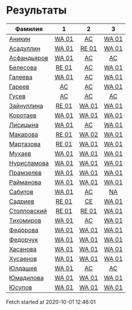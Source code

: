 # Результаты
Фамилия | 1| 2| 3
---|:---:|:---:|:---:
[Аникин](Аникин/README.md)  | [WA 01](Аникин/1.md) | [AC](Аникин/2.md) | [WA 01](Аникин/3.md)
[Асадуллин](Асадуллин/README.md)  | [WA 01](Асадуллин/1.md) | [RE 01](Асадуллин/2.md) | [WA 01](Асадуллин/3.md)
[Асфандьяров](Асфандьяров/README.md)  | [WA 01](Асфандьяров/1.md) | [AC](Асфандьяров/2.md) | [AC](Асфандьяров/3.md)
[Белесова](Белесова/README.md)  | [RE 01](Белесова/1.md) | [AC](Белесова/2.md) | [WA 01](Белесова/3.md)
[Галеева](Галеева/README.md)  | [WA 01](Галеева/1.md) | [AC](Галеева/2.md) | [WA 01](Галеева/3.md)
[Гареев](Гареев/README.md)  | [AC](Гареев/1.md) | [AC](Гареев/2.md) | [WA 01](Гареев/3.md)
[Гусев](Гусев/README.md)  | [AC](Гусев/1.md) | [AC](Гусев/2.md) | [AC](Гусев/3.md)
[Зайнуллина](Зайнуллина/README.md)  | [RE 01](Зайнуллина/1.md) | [WA 01](Зайнуллина/2.md) | [WA 01](Зайнуллина/3.md)
[Коротаев](Коротаев/README.md)  | [WA 01](Коротаев/1.md) | [WA 01](Коротаев/2.md) | [WA 01](Коротаев/3.md)
[Лисицына](Лисицына/README.md)  | [WA 01](Лисицына/1.md) | [AC](Лисицына/2.md) | [WA 01](Лисицына/3.md)
[Макарова](Макарова/README.md)  | [RE 01](Макарова/1.md) | [WA 02](Макарова/2.md) | [WA 01](Макарова/3.md)
[Мартазова](Мартазова/README.md)  | [RE 01](Мартазова/1.md) | [WA 01](Мартазова/2.md) | [WA 01](Мартазова/3.md)
[Мухаев](Мухаев/README.md)  | [WA 01](Мухаев/1.md) | [WA 01](Мухаев/2.md) | [WA 01](Мухаев/3.md)
[Нурисламова](Нурисламова/README.md)  | [WA 01](Нурисламова/1.md) | [WA 01](Нурисламова/2.md) | [WA 01](Нурисламова/3.md)
[Прамзелев](Прамзелев/README.md)  | [WA 01](Прамзелев/1.md) | [WA 01](Прамзелев/2.md) | [WA 01](Прамзелев/3.md)
[Райманова](Райманова/README.md)  | [WA 01](Райманова/1.md) | [WA 01](Райманова/2.md) | [WA 01](Райманова/3.md)
[Сабитов](Сабитов/README.md)  | [WA 01](Сабитов/1.md) | [AC](Сабитов/2.md) | [NA](Сабитов/3.md)
[Садриев](Садриев/README.md)  | [RE 01](Садриев/1.md) | [CE](Садриев/2.md) | [WA 01](Садриев/3.md)
[Столповский](Столповский/README.md)  | [RE 01](Столповский/1.md) | [RE 01](Столповский/2.md) | [WA 01](Столповский/3.md)
[Тихомиров](Тихомиров/README.md)  | [WA 01](Тихомиров/1.md) | [AC](Тихомиров/2.md) | [WA 01](Тихомиров/3.md)
[Федорова](Федорова/README.md)  | [WA 01](Федорова/1.md) | [WA 01](Федорова/2.md) | [WA 01](Федорова/3.md)
[Федорчук](Федорчук/README.md)  | [WA 01](Федорчук/1.md) | [WA 01](Федорчук/2.md) | [WA 01](Федорчук/3.md)
[Хасанова](Хасанова/README.md)  | [WA 01](Хасанова/1.md) | [WA 01](Хасанова/2.md) | [WA 01](Хасанова/3.md)
[Хусаенов](Хусаенов/README.md)  | [WA 01](Хусаенов/1.md) | [WA 01](Хусаенов/2.md) | [WA 01](Хусаенов/3.md)
[Юлдашев](Юлдашев/README.md)  | [WA 01](Юлдашев/1.md) | [AC](Юлдашев/2.md) | [AC](Юлдашев/3.md)
[Юмадилова](Юмадилова/README.md)  | [WA 01](Юмадилова/1.md) | [WA 01](Юмадилова/2.md) | [WA 01](Юмадилова/3.md)
[Юсупов](Юсупов/README.md)  | [WA 01](Юсупов/1.md) | [WA 01](Юсупов/2.md) | [WA 01](Юсупов/3.md)

Fetch started at 2020-10-01 12:46:01
